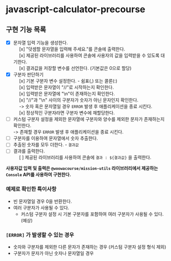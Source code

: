 # javascript-calculator-precourse

## 구현 기능 목록 
- [x] 문자열 입력 기능을 생성한다.  
 &emsp;   [x] "덧셈할 문자열을 입력해 주세요."를 콘솔에 출력한다.  
 &emsp;   [x] 제공된 라이브러리를 사용하여 콘솔에 사용자의 값을 입력받을 수 있도록 대기한다.  
 &emsp;   [x] 결과값을 저장할 변수를 선언한다. (기본값은 0으로 할당)
- [x] 구분자 판단하기  
 &emsp;   [x] 기본 구분자 변수 설정한다. - 쉼표(,) 또는 콜론(:)  
 &emsp;   [x] 입력받은 문자열이 "//"로 시작하는지 확인한다.  
 &emsp;   [x] 입력받은 문자열에 "\n"이 존재하는지 확인한다.  
 &emsp;   [x] "//"과 "\n" 사이의 구분자가 숫자가 아닌 문자인지 확인한다.  
 &emsp;     -> 숫자 혹은 문자열일 경우 `ERROR` 발생 후 애플리케이션을 종료 시킨다.  
 &emsp;   [x] 정상적인 구분자라면 구분자 변수에 재할당한다.
- [ ] 커스텀 구분자 설정을 제외한 문자열에 구분자와 양수를 제외한 문자가 존재하는지 확인한다.   
-> 존재할 경우 `ERROR` 발생 후 애플리케이션을 종료 시킨다.  
- [ ] 구분자를 이용하여 문자열에서 숫자 추출한다.
- [ ] 추출된 숫자를 모두 더한다. - `결과값`
- [ ] 결과를 출력한다.  
 &emsp;   [ ] 제공된 라이브러리를 사용하여 콘솔에 `결과 : ${결과값}` 을 출력한다.   

**사용자값 입력 및 출력은 `@woowacourse/mission-utils` 라이브러리에서 제공하는 `Console` API를 사용하여 구현한다.**

### 예제로 확인한 특이사항
- 빈 문자열일 경우 0을 반환한다.
- 여러 구분자가 사용될 수 있다.
    - 커스텀 구분자 설정 시 기본 구분자를 포함하여 여러 구분자가 사용될 수 있다.(예상)

### `[ERROR]` 가 발생할 수 있는 경우  
- 숫자와 구분자를 제외한 다른 문자가 존재하는 경우 (커스텀 구분자 설정 형식 제외)
- 구분자가 문자가 아닌 숫자나 문자열일 경우
